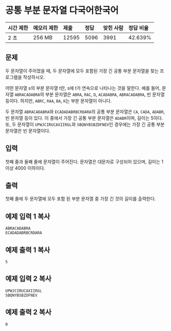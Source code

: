 # 공통 부분 문자열 다국어한국어  

| 시간 제한 | 메모리 제한 | 제출  | 정답 | 맞힌 사람 | 정답 비율 |
| :-------- | :---------- | :---- | :--- | :-------- | :-------- |
| 2 초      | 256 MB      | 12595 | 5096 | 3991      | 42.639%   |

## 문제

두 문자열이 주어졌을 때, 두 문자열에 모두 포함된 가장 긴 공통 부분 문자열을 찾는 프로그램을 작성하시오.

어떤 문자열 s의 부분 문자열 t란, s에 t가 연속으로 나타나는 것을 말한다. 예를 들어, 문자열 `ABRACADABRA`의 부분 문자열은 `ABRA`, `RAC`, `D`, `ACADABRA`, `ABRACADABRA`, 빈 문자열 등이다. 하지만, `ABRC`, `RAA`, `BA`, `K`는 부분 문자열이 아니다.

두 문자열 `ABRACADABRA`와 `ECADADABRBCRDARA`의 공통 부분 문자열은 `CA`, `CADA`, `ADABR`, 빈 문자열 등이 있다. 이 중에서 가장 긴 공통 부분 문자열은 `ADABR`이며, 길이는 5이다. 또, 두 문자열이 `UPWJCIRUCAXIIRGL`와 `SBQNYBSBZDFNEV`인 경우에는 가장 긴 공통 부분 문자열은 빈 문자열이다.

## 입력

첫째 줄과 둘째 줄에 문자열이 주어진다. 문자열은 대문자로 구성되어 있으며, 길이는 1 이상 4000 이하이다.

## 출력

첫째 줄에 두 문자열에 모두 포함 된 부분 문자열 중 가장 긴 것의 길이를 출력한다.

## 예제 입력 1 복사

```
ABRACADABRA
ECADADABRBCRDARA
```

## 예제 출력 1 복사

```
5
```

## 예제 입력 2 복사

```
UPWJCIRUCAXIIRGL
SBQNYBSBZDFNEV
```

## 예제 출력 2 복사

```
0
```